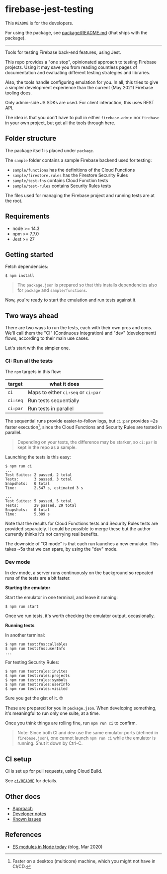 # firebase-jest-testing

This `README` is for the developers. 

For using the package, see [package/README.md](package/README.md) (that ships with the package).

---

Tools for testing Firebase back-end features, using Jest.

This repo provides a "one stop", opinionated approach to testing Firebase projects. Using it may save you from reading countless pages of documentation and evaluating different testing strategies and libraries.

Also, the tools handle configuring emulation for you. In all, this tries to give a simpler development experience than the current (May 2021) Firebase tooling does.

Only admin-side JS SDKs are used. For client interaction, this uses REST API.

The idea is that you don't have to pull in either `firebase-admin` nor `firebase` in your own project, but get all the tools through here.


## Folder structure

The package itself is placed under `package`.

The `sample` folder contains a sample Firebase backend used for testing:

- `sample/functions` has the definitions of the Cloud Functions
- `sample/firestore.rules` has the Firestore Security Rules
- `sample/test-fns` contains Cloud Function tests
- `sample/test-rules` contains Security Rules tests

The files used for managing the Firebase project and running tests are at the root.

## Requirements

- node >= 14.3
- npm >= 7.7.0
- Jest >= 27

<!--
Developed with:
- macOS 11.4
- node 16.2
- npm 7.13
-->

## Getting started

Fetch dependencies:

```
$ npm install
```

>The `package.json` is prepared so that this installs dependencies also for `package` and `sample/functions`. 

Now, you're ready to start the emulation and run tests against it.


## Two ways ahead

There are two ways to run the tests, each with their own pros and cons. We'll call them the "CI" (Continuous Integration) and "dev" (development) flows, according to their main use cases.

Let's start with the simpler one.


### CI: Run all the tests

The `npm` targets in this flow:

|target|what it does|
|---|---|
|`ci`|Maps to either `ci:seq` or `ci:par`|
|`ci:seq`|Run tests sequentially|
|`ci:par`|Run tests in parallel|

The sequential runs provide easier-to-follow logs, but `ci:par` provides ~2s faster execution[^1-faster], since the Cloud Functions and Security Rules are tested in parallel. 

>Depending on your tests, the difference may be starker, so `ci:par` is kept in the repo as a sample.

[^1-faster]: Faster on a desktop (multicore) machine, which you might not have in CI/CD.


Launching the tests is this easy:

```
$ npm run ci
...
Test Suites: 2 passed, 2 total
Tests:       3 passed, 3 total
Snapshots:   0 total
Time:        2.547 s, estimated 3 s

...
Test Suites: 5 passed, 5 total
Tests:       29 passed, 29 total
Snapshots:   0 total
Time:        5.389 s
```

Note that the results for Cloud Functions tests and Security Rules tests are provided separately. It could be possible to merge these but the author currently thinks it's not carrying real benefits.

The downside of "CI mode" is that each run launches a new emulator. This takes ~5s that we can spare, by using the "dev" mode.


### Dev mode

In dev mode, a server runs continuously on the background so repeated runs of the tests are a bit faster.

**Starting the emulator**

Start the emulator in one terminal, and leave it running:

```
$ npm run start
```

Once we run tests, it's worth checking the emulator output, occasionally.

**Running tests**

In another terminal:

```
$ npm run test:fns:callables
$ npm run test:fns:userInfo
...
```

For testing Security Rules:

```
$ npm run test:rules:invites
$ npm run test:rules:projects
$ npm run test:rules:symbols
$ npm run test:rules:userInfo
$ npm run test:rules:visited
```

Sure you get the gist of it. 🤓

These are prepared for you in `package.json`. When developing something, it's meaningful to run only one suite, at a time.

Once you think things are rolling fine, run `npm run ci` to confirm.

>Note: Since both CI and dev use the same emulator ports (defined in `firebase.json`), one cannot launch `npm run ci` while the emulator is running. Shut it down by Ctrl-C.


## CI setup

CI is set up for pull requests, using Cloud Build.

See [`ci/README`](ci/README.md) for details.


## Other docs

- [Approach](APPROACH.md)
- [Developer notes](DEVS.md)
- [Known issues](KNOWN.md)

## References

- [ES modules in Node today](https://blog.logrocket.com/es-modules-in-node-today/) (blog, Mar 2020)
